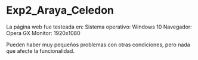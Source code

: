 # Exp2_Araya_Celedon

La página web fue testeada en:
Sistema operativo: Windows 10
Navegador: Opera GX
Monitor: 1920x1080

Pueden haber muy pequeños problemas con otras condiciones, pero nada que afecte la funcionalidad.
